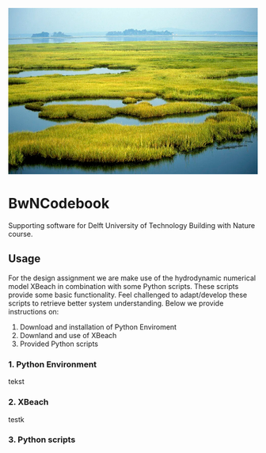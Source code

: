 ![](https://github.com/vtmvanzelst/BwNCodebook/blob/main/imgs/saltmarsh.PNG)

# BwNCodebook
 Supporting software for Delft University of Technology Building with Nature course.


## Usage

For the design assignment we are make use of the hydrodynamic numerical model XBeach in combination with some Python scripts. 
These scripts provide some basic functionality. Feel challenged to adapt/develop these scripts to retrieve better system understanding. 
Below we provide instructions on:
1. Download and installation of Python Enviroment
2. Downland and use of XBeach
3. Provided Python scripts


### 1. Python Environment

tekst

### 2. XBeach

testk


### 3. Python scripts
